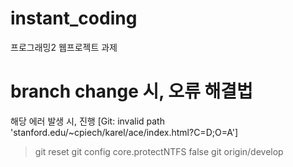 # instant_coding
프로그래밍2 웹프로젝트 과제

# branch change 시, 오류 해결법
해당 에러 발생 시, 진행 [Git: invalid path 'stanford.edu/~cpiech/karel/ace/index.html?C=D;O=A']
> git reset git config core.protectNTFS false git origin/develop
 
